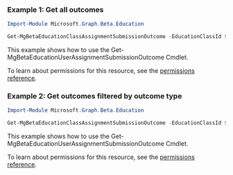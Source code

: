 ### Example 1: Get all outcomes

```powershell
Import-Module Microsoft.Graph.Beta.Education

Get-MgBetaEducationClassAssignmentSubmissionOutcome -EducationClassId $educationClassId -EducationAssignmentId $educationAssignmentId -EducationSubmissionId $educationSubmissionId
```
This example shows how to use the Get-MgBetaEducationUserAssignmentSubmissionOutcome Cmdlet.

To learn about permissions for this resource, see the [permissions reference](/graph/permissions-reference).

### Example 2: Get outcomes filtered by outcome type

```powershell
Import-Module Microsoft.Graph.Beta.Education

Get-MgBetaEducationClassAssignmentSubmissionOutcome -EducationClassId $educationClassId -EducationAssignmentId $educationAssignmentId -EducationSubmissionId $educationSubmissionId -Filter "isof('microsoft.graph.educationFeedbackResourceOutcome')"
```
This example shows how to use the Get-MgBetaEducationUserAssignmentSubmissionOutcome Cmdlet.

To learn about permissions for this resource, see the [permissions reference](/graph/permissions-reference).

